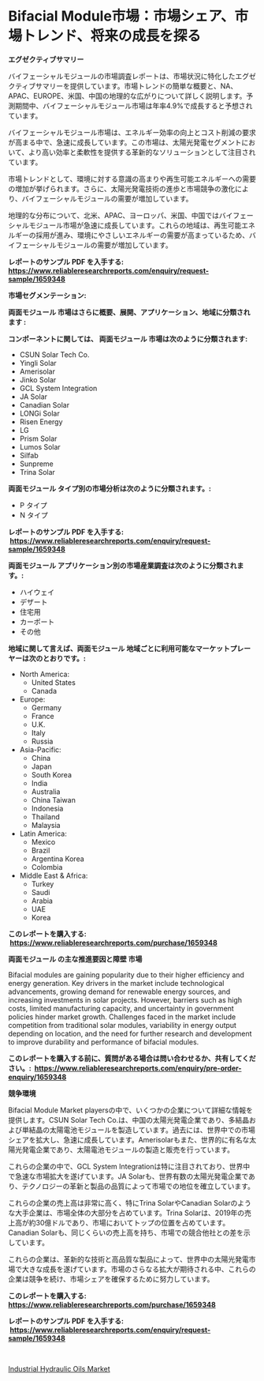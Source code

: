 <p><h1>Bifacial Module市場：市場シェア、市場トレンド、将来の成長を探る</h1></p><p><strong>エグゼクティブサマリー</strong></p>
<p><p>バイフェーシャルモジュールの市場調査レポートは、市場状況に特化したエグゼクティブサマリーを提供しています。市場トレンドの簡単な概要と、NA、APAC、EUROPE、米国、中国の地理的な広がりについて詳しく説明します。予測期間中、バイフェーシャルモジュール市場は年率4.9%で成長すると予想されています。</p><p>バイフェーシャルモジュール市場は、エネルギー効率の向上とコスト削減の要求が高まる中で、急速に成長しています。この市場は、太陽光発電セグメントにおいて、より高い効率と柔軟性を提供する革新的なソリューションとして注目されています。</p><p>市場トレンドとして、環境に対する意識の高まりや再生可能エネルギーへの需要の増加が挙げられます。さらに、太陽光発電技術の進歩と市場競争の激化により、バイフェーシャルモジュールの需要が増加しています。</p><p>地理的な分布について、北米、APAC、ヨーロッパ、米国、中国ではバイフェーシャルモジュール市場が急速に成長しています。これらの地域は、再生可能エネルギーの採用が進み、環境にやさしいエネルギーの需要が高まっているため、バイフェーシャルモジュールの需要が増加しています。</p></p>
<p><strong>レポートのサンプル PDF を入手する: <a href="https://www.reliableresearchreports.com/enquiry/request-sample/1659348">https://www.reliableresearchreports.com/enquiry/request-sample/1659348</a></strong></p>
<p><strong>市場セグメンテーション:</strong></p>
<p><strong> 両面モジュール 市場はさらに概要、展開、アプリケーション、地域に分類されます :</strong></p>
<p><strong>コンポーネントに関しては、 両面モジュール 市場は次のように分類されます: &nbsp;</strong></p>
<p><ul><li>CSUN Solar Tech Co.</li><li>Yingli Solar</li><li>Amerisolar</li><li>Jinko Solar</li><li>GCL System Integration</li><li>JA Solar</li><li>Canadian Solar</li><li>LONGi Solar</li><li>Risen Energy</li><li>LG</li><li>Prism Solar</li><li>Lumos Solar</li><li>Silfab</li><li>Sunpreme</li><li>Trina Solar</li></ul></p>
<p><strong> 両面モジュール タイプ別の市場分析は次のように分類されます。:</strong></p>
<p><ul><li>P タイプ</li><li>N タイプ</li></ul></p>
<p><strong>レポートのサンプル PDF を入手する: &nbsp;<a href="https://www.reliableresearchreports.com/enquiry/request-sample/1659348">https://www.reliableresearchreports.com/enquiry/request-sample/1659348</a></strong></p>
<p><strong> 両面モジュール アプリケーション別の市場産業調査は次のように分類されます。:</strong></p>
<p><ul><li>ハイウェイ</li><li>デザート</li><li>住宅用</li><li>カーポート</li><li>その他</li></ul></p>
<p><strong>地域に関して言えば、両面モジュール 地域ごとに利用可能なマーケットプレーヤーは次のとおりです。:</strong></p>
<p><ul>
    <li>
        North America:
        <ul>
            <li>United States</li>
            <li>Canada</li>
        </ul>
    </li>
    <li>
        Europe:
        <ul>
            <li>Germany</li>
            <li>France</li>
            <li>U.K.</li>
            <li>Italy</li>
            <li>Russia</li>
        </ul>
    </li>
    <li>
        Asia-Pacific:
        <ul>
            <li>China</li>
            <li>Japan</li>
            <li>South Korea</li>
            <li>India</li>
            <li>Australia</li>
            <li>China Taiwan</li>
            <li>Indonesia</li>
            <li>Thailand</li>
            <li>Malaysia</li>
        </ul>
    </li>
    <li>
        Latin America:
        <ul>
            <li>Mexico</li>
            <li>Brazil</li>
            <li>Argentina Korea</li>
            <li>Colombia</li>
        </ul>
    </li>
    <li>
        Middle East & Africa:
        <ul>
            <li>Turkey</li>
            <li>Saudi</li>
            <li>Arabia</li>
            <li>UAE</li>
            <li>Korea</li>
        </ul>
    </li>
    </ul></p>
<p><strong>このレポートを購入する: &nbsp;<a href="https://www.reliableresearchreports.com/purchase/1659348">https://www.reliableresearchreports.com/purchase/1659348</a></strong></p>
<p><strong>両面モジュール の主な推進要因と障壁 市場</strong></p>
<p><p>Bifacial modules are gaining popularity due to their higher efficiency and energy generation. Key drivers in the market include technological advancements, growing demand for renewable energy sources, and increasing investments in solar projects. However, barriers such as high costs, limited manufacturing capacity, and uncertainty in government policies hinder market growth. Challenges faced in the market include competition from traditional solar modules, variability in energy output depending on location, and the need for further research and development to improve durability and performance of bifacial modules.</p></p>
<p><strong>このレポートを購入する前に、質問がある場合は問い合わせるか、共有してください。:&nbsp; <a href="https://www.reliableresearchreports.com/enquiry/pre-order-enquiry/1659348">https://www.reliableresearchreports.com/enquiry/pre-order-enquiry/1659348</a></strong></p>
<p><strong>競争環境</strong></p>
<p><p>Bifacial Module Market playersの中で、いくつかの企業について詳細な情報を提供します。CSUN Solar Tech Co.は、中国の太陽光発電企業であり、多結晶および単結晶の太陽電池モジュールを製造しています。過去には、世界中での市場シェアを拡大し、急速に成長しています。Amerisolarもまた、世界的に有名な太陽光発電企業であり、太陽電池モジュールの製造と販売を行っています。</p><p>これらの企業の中で、GCL System Integrationは特に注目されており、世界中で急速な市場拡大を遂げています。JA Solarも、世界有数の太陽光発電企業であり、テクノロジーの革新と製品の品質によって市場での地位を確立しています。</p><p>これらの企業の売上高は非常に高く、特にTrina SolarやCanadian Solarのような大手企業は、市場全体の大部分を占めています。Trina Solarは、2019年の売上高が約30億ドルであり、市場においてトップの位置を占めています。Canadian Solarも、同じくらいの売上高を持ち、市場での競合他社との差を示しています。</p><p>これらの企業は、革新的な技術と高品質な製品によって、世界中の太陽光発電市場で大きな成長を遂げています。市場のさらなる拡大が期待される中、これらの企業は競争を続け、市場シェアを確保するために努力しています。</p></p>
<p><strong>このレポートを購入する: &nbsp; <a href="https://www.reliableresearchreports.com/purchase/1659348">https://www.reliableresearchreports.com/purchase/1659348</a></strong></p>
<p><strong>レポートのサンプル PDF を入手する: &nbsp;<a href="https://www.reliableresearchreports.com/enquiry/request-sample/1659348">https://www.reliableresearchreports.com/enquiry/request-sample/1659348</a></strong><strong></strong></p>
<p>&nbsp;</p>
<p><p><a href="https://copper-carbon-84f.notion.site/Industrial-Hydraulic-Oils-Market-Size-and-Growth-Market-Segmentation-Regional-and-Country-Breakdow-f1bc935f0f834d3b8b63f4161ae6f61a">Industrial Hydraulic Oils Market</a></p></p>